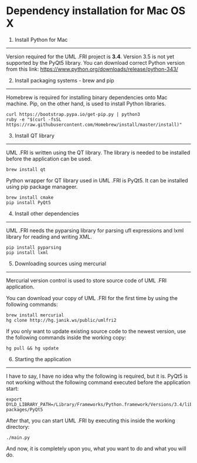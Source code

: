 Dependency installation for Mac OS X
====================================

1. Install Python for Mac
-------------------------

Version required for the UML .FRI project is **3.4**. Version 3.5 is not yet supported by the PyQt5 library.
You can download correct Python version from this link:
https://www.python.org/downloads/release/python-343/

2. Install packaging systems - brew and pip
-------------------------------------------

Homebrew is required for installing binary dependencies onto Mac machine. Pip, on the other hand, is used to install
Python libraries.

    curl https://bootstrap.pypa.io/get-pip.py | python3
    ruby -e "$(curl -fsSL https://raw.githubusercontent.com/Homebrew/install/master/install)"

3. Install QT library
---------------------

UML .FRI is written using the QT library. The library is needed to be installed before the application can be used.

    brew install qt

Python wrapper for QT library used in UML .FRI is PyQt5. It can be installed using pip package manageer.

    brew install cmake
    pip install PyQt5

4. Install other dependencies
-----------------------------

UML .FRI needs the pyparsing library for parsing ufl expressions and lxml library for reading and writing XML.

    pip install pyparsing
    pip install lxml

5. Downloading sources using mercurial
--------------------------------------

Mercurial version control is used to store source code of UML .FRI application.

You can download your copy of UML .FRI for the first time by using the following commands:

    brew install mercurial
    hg clone http://hg.janik.ws/public/umlfri2

If you only want to update existing source code to the newest version, use the following commands inside the working copy:

    hg pull && hg update

6. Starting the application
---------------------------

I have to say, I have no idea why the following is required, but it is. PyQt5 is not working without the following
command executed before the application start:

    export DYLD_LIBRARY_PATH=/Library/Frameworks/Python.framework/Versions/3.4/lib/python3.4/site-packages/PyQt5

After that, you can start UML .FRI by executing this inside the working directory:

    ./main.py

And now, it is completely upon you, what you want to do and what you will do.
